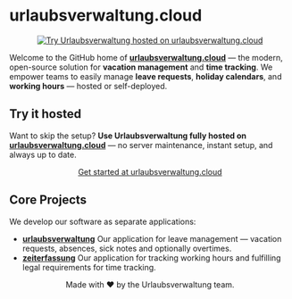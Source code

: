 # urlaubsverwaltung.cloud

<div align="center">
  <a href="https://urlaubsverwaltung.cloud">
    <img src="https://urlaubsverwaltung.cloud/static/uv-multidevice_sm.png" alt="Try Urlaubsverwaltung hosted on urlaubsverwaltung.cloud" />
  </a>
</div>


Welcome to the GitHub home of [**urlaubsverwaltung.cloud**](https://urlaubsverwaltung.cloud) — the modern, open-source solution for **vacation management** and **time tracking**.
We empower teams to easily manage **leave requests**, **holiday calendars**, and **working hours** — hosted or self-deployed.


## Try it hosted

Want to skip the setup? **Use Urlaubsverwaltung fully hosted on [urlaubsverwaltung.cloud](https://urlaubsverwaltung.cloud)** — no server maintenance, instant setup, and always up to date.

<div align="center">
  <a href="https://urlaubsverwaltung.cloud">
    Get started at urlaubsverwaltung.cloud
  </a>
</div>


## Core Projects

We develop our software as separate applications:

* [**urlaubsverwaltung**](https://github.com/urlaubsverwaltung/urlaubsverwaltung) Our application for leave management — vacation requests, absences, sick notes and optionally overtimes.
* [**zeiterfassung**](https://github.com/urlaubsverwaltung/zeiterfassung) Our application for tracking working hours and fulfilling legal requirements for time tracking.


<div align="center">
  Made with ❤️ by the Urlaubsverwaltung team.
</div>

